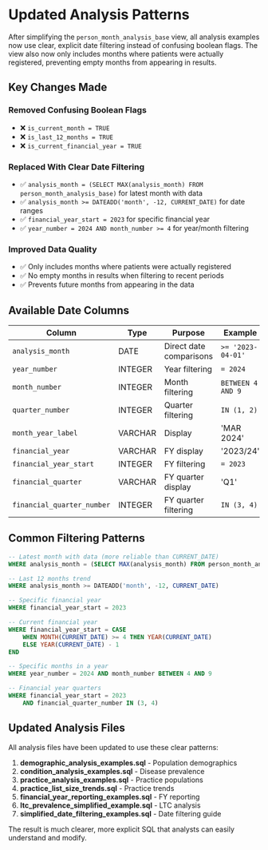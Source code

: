 # Updated Analysis Patterns

After simplifying the `person_month_analysis_base` view, all analysis examples now use clear, explicit date filtering instead of confusing boolean flags. The view also now only includes months where patients were actually registered, preventing empty months from appearing in results.

## Key Changes Made

### Removed Confusing Boolean Flags
- ❌ `is_current_month = TRUE`
- ❌ `is_last_12_months = TRUE`  
- ❌ `is_current_financial_year = TRUE`

### Replaced With Clear Date Filtering
- ✅ `analysis_month = (SELECT MAX(analysis_month) FROM person_month_analysis_base)` for latest month with data
- ✅ `analysis_month >= DATEADD('month', -12, CURRENT_DATE)` for date ranges
- ✅ `financial_year_start = 2023` for specific financial year
- ✅ `year_number = 2024 AND month_number >= 4` for year/month filtering

### Improved Data Quality
- ✅ Only includes months where patients were actually registered
- ✅ No empty months in results when filtering to recent periods
- ✅ Prevents future months from appearing in the data

## Available Date Columns

| Column | Type | Purpose | Example |
|--------|------|---------|---------|
| `analysis_month` | DATE | Direct date comparisons | `>= '2023-04-01'` |
| `year_number` | INTEGER | Year filtering | `= 2024` |
| `month_number` | INTEGER | Month filtering | `BETWEEN 4 AND 9` |
| `quarter_number` | INTEGER | Quarter filtering | `IN (1, 2)` |
| `month_year_label` | VARCHAR | Display | 'MAR 2024' |
| `financial_year` | VARCHAR | FY display | '2023/24' |
| `financial_year_start` | INTEGER | FY filtering | `= 2023` |
| `financial_quarter` | VARCHAR | FY quarter display | 'Q1' |
| `financial_quarter_number` | INTEGER | FY quarter filtering | `IN (3, 4)` |

## Common Filtering Patterns

```sql
-- Latest month with data (more reliable than CURRENT_DATE)
WHERE analysis_month = (SELECT MAX(analysis_month) FROM person_month_analysis_base)

-- Last 12 months trend
WHERE analysis_month >= DATEADD('month', -12, CURRENT_DATE)

-- Specific financial year  
WHERE financial_year_start = 2023

-- Current financial year
WHERE financial_year_start = CASE 
    WHEN MONTH(CURRENT_DATE) >= 4 THEN YEAR(CURRENT_DATE) 
    ELSE YEAR(CURRENT_DATE) - 1 
END

-- Specific months in a year
WHERE year_number = 2024 AND month_number BETWEEN 4 AND 9

-- Financial year quarters
WHERE financial_year_start = 2023 
    AND financial_quarter_number IN (3, 4)
```

## Updated Analysis Files

All analysis files have been updated to use these clear patterns:

1. **demographic_analysis_examples.sql** - Population demographics
2. **condition_analysis_examples.sql** - Disease prevalence  
3. **practice_analysis_examples.sql** - Practice populations
4. **practice_list_size_trends.sql** - Practice trends
5. **financial_year_reporting_examples.sql** - FY reporting
6. **ltc_prevalence_simplified_example.sql** - LTC analysis
7. **simplified_date_filtering_examples.sql** - Date filtering guide

The result is much clearer, more explicit SQL that analysts can easily understand and modify.